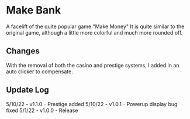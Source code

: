 # Make Bank
A facelift of the quite popular game "Make Money"
It is quite similar to the original game, although a little more colorful and much more rounded off.

## Changes
With the removal of both the casino and prestige systems, I added in an auto clicker to compensate.

## Update Log
5/10/22 - v1.1.0 - Prestige added
5/10/22 - v1.0.1 - Powerup display bug fixed
5/1/22 - v1.0.0 - Release